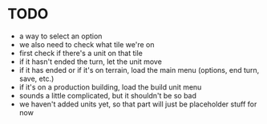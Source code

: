 # TODO

* a way to select an option
* we also need to check what tile we're on
* first check if there's a unit on that tile
* if it hasn't ended the turn, let the unit move
* if it has ended or if it's on terrain, load the main menu (options, end turn, save, etc.)
* if it's on a production building, load the build unit menu
* sounds a little complicated, but it shouldn't be so bad
* we haven't added units yet, so that part will just be placeholder stuff for now
